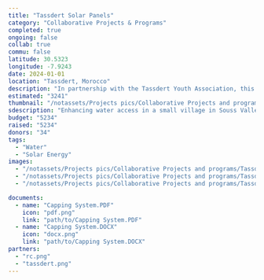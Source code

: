 ```yaml
---
title: "Tassdert Solar Panels"
category: "Collaborative Projects & Programs"
completed: true
ongoing: false
collab: true
commu: false
latitude: 30.5323
longitude: -7.9243
date: 2024-01-01
location: "Tassdert, Morocco"
description: "In partnership with the Tassdert Youth Association, this project aims to enhance water access in a small village in Souss Valley, Morocco. The initiative involves installing solar panels to power a well and deepening the well to improve water extraction capabilities. This effort addresses the critical issue of water scarcity in the region and supports the local community's ability to manage drought conditions more effectively. The project will provide a sustainable solution to increase water availability for residents and local agriculture, fostering resilience against climate challenges."
estimated: "3241"
thumbnail: "/notassets/Projects pics/Collaborative Projects and programs/Tassdert Solar Panels/tassdert project.webp"
sdescription: "Enhancing water access in a small village in Souss Valley"
budget: "5234"
raised: "5234"
donors: "34"
tags:
  - "Water"
  - "Solar Energy"
images:
  - "/notassets/Projects pics/Collaborative Projects and programs/Tassdert Solar Panels/tassdert project.webp"
  - "/notassets/Projects pics/Collaborative Projects and programs/Tassdert Solar Panels/tassdert project.webp"
  - "/notassets/Projects pics/Collaborative Projects and programs/Tassdert Solar Panels/tassdert project.webp"

documents:
  - name: "Capping System.PDF"
    icon: "pdf.png"
    link: "path/to/Capping System.PDF"
  - name: "Capping System.DOCX"
    icon: "docx.png"
    link: "path/to/Capping System.DOCX"
partners:
  - "rc.png"
  - "tassdert.png"
---
```

